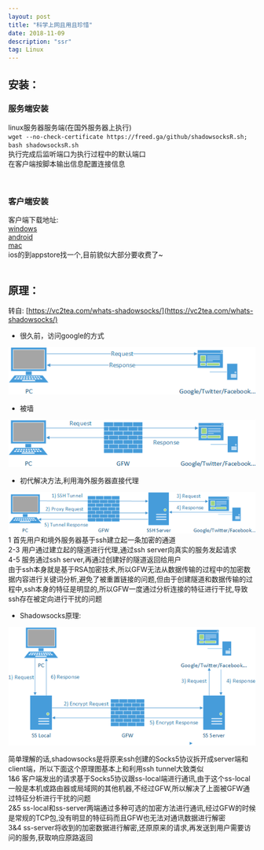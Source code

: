 ```yaml
---
layout: post
title: "科学上网且用且珍惜"
date: 2018-11-09  
description: "ssr"
tag: Linux  
---  
```


## 安装：

### 服务端安装

linux服务器服务端(在国外服务器上执行)  
`wget --no-check-certificate https://freed.ga/github/shadowsocksR.sh; bash shadowsocksR.sh`  
执行完成后监听端口为执行过程中的默认端口  
在客户端按脚本输出信息配置连接信息  

<br>

### 客户端安装

客户端下载地址:  
[windows](href="https://freed.ga/ShadowSocksR/ShadowsocksR-4.7.0.zip")  
[android](https://freed.ga/ShadowSocksR/shadowsocksr-release.apk)  
[mac](https://freed.ga/ShadowSocksR/macOS%20Sierra%2010.10.x.zip)  
ios的到appstore找一个,目前貌似大部分要收费了~  
<br>

## 原理：

转自: [https://vc2tea.com/whats-shadowsocks/](https://vc2tea.com/whats-shadowsocks/)  

- 很久前，访问google的方式  

![](/images/posts/netcont/1.png)  

- 被墙  

![](/images/posts/netcont/2.png)  

- 初代解决方法,利用海外服务器直接代理

![](/images/posts/netcont/3.png)  
1 首先用户和境外服务器基于ssh建立起一条加密的通道  
2-3 用户通过建立起的隧道进行代理,通过ssh server向真实的服务发起请求  
4-5 服务通过ssh server,再通过创建好的隧道返回给用户  
由于ssh本身就是基于RSA加密技术,所以GFW无法从数据传输的过程中的加密数据内容进行关键词分析,避免了被重置链接的问题,但由于创建隧道和数据传输的过程中,ssh本身的特征是明显的,所以GFW一度通过分析连接的特征进行干扰,导致ssh存在被定向进行干扰的问题

- Shadowsocks原理:  

![](/images/posts/netcont/4.png)  

简单理解的话,shadowsocks是将原来ssh创建的Socks5协议拆开成server端和client端，所以下面这个原理图基本上和利用ssh tunnel大致类似  
1&6 客户端发出的请求基于Socks5协议跟ss-local端进行通讯,由于这个ss-local一般是本机或路由器或局域网的其他机器,不经过GFW,所以解决了上面被GFW通过特征分析进行干扰的问题  
2&5 ss-local和ss-server两端通过多种可选的加密方法进行通讯,经过GFW的时候是常规的TCP包,没有明显的特征码而且GFW也无法对通讯数据进行解密  
3&4 ss-server将收到的加密数据进行解密,还原原来的请求,再发送到用户需要访问的服务,获取响应原路返回  

